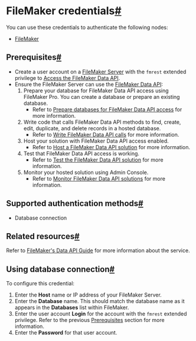 [](https://github.com/n8n-io/n8n-docs/edit/main/docs/integrations/builtin/credentials/filemaker.md "Edit this page")

# FileMaker credentials[#](#filemaker-credentials "Permanent link")

You can use these credentials to authenticate the following nodes:

*   [FileMaker](../../app-nodes/n8n-nodes-base.filemaker/)

## Prerequisites[#](#prerequisites "Permanent link")

*   Create a user account on a [FileMaker Server](https://www.claris.com/filemaker/) with the `fmrest` extended privilege to [Access the FileMaker Data API](https://help.claris.com/en/data-api-guide/content/enable-access.html).
*   Ensure the FileMaker Server can use the [FileMaker Data API](https://help.claris.com/en/data-api-guide/content/index.html):
    1.  Prepare your database for FileMaker Data API access using FileMaker Pro. You can create a database or prepare an existing database.
        *   Refer to [Prepare databases for FileMaker Data API access](https://help.claris.com/en/data-api-guide/content/prepare-databases-for-access.html) for more information.
    2.  Write code that calls FileMaker Data API methods to find, create, edit, duplicate, and delete records in a hosted database.
        *   Refer to [Write FileMaker Data API calls](https://help.claris.com/en/data-api-guide/content/write-data-api-calls.html) for more information.
    3.  Host your solution with FileMaker Data API access enabled.
        *   Refer to [Host a FileMaker Data API solution](https://help.claris.com/en/data-api-guide/content/host-data-api-app.html) for more information.
    4.  Test that FileMaker Data API access is working.
        *   Refer to [Test the FileMaker Data API solution](https://help.claris.com/en/data-api-guide/content/test-data-api-app.html) for more information.
    5.  Monitor your hosted solution using Admin Console.
        *   Refer to [Monitor FileMaker Data API solutions](https://help.claris.com/en/data-api-guide/content/monitor-data-api-app.html) for more information.

## Supported authentication methods[#](#supported-authentication-methods "Permanent link")

*   Database connection

## Related resources[#](#related-resources "Permanent link")

Refer to [FileMaker's Data API Guide](https://help.claris.com/en/data-api-guide/content/index.html) for more information about the service.

## Using database connection[#](#using-database-connection "Permanent link")

To configure this credential:

1.  Enter the **Host** name or IP address of your FileMaker Server.
2.  Enter the **Database** name. This should match the database name as it appears in the **Databases** list within FileMaker.
3.  Enter the user account **Login** for the account with the `fmrest` extended privilege. Refer to the previous [Prerequisites](#prerequisites) section for more information.
4.  Enter the **Password** for that user account.